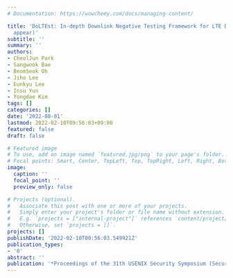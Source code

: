 ```yaml
---
# Documentation: https://wowchemy.com/docs/managing-content/

title: 'DoLTEst: In-depth Downlink Negative Testing Framework for LTE Devices (to
  appear)'
subtitle: ''
summary: ''
authors:
- CheolJun Park
- Sangwook Bae
- BeomSeok Oh
- Jiho Lee
- Eunkyu Lee
- Insu Yun
- Yongdae Kim
tags: []
categories: []
date: '2022-08-01'
lastmod: 2022-02-10T09:56:03+09:00
featured: false
draft: false

# Featured image
# To use, add an image named `featured.jpg/png` to your page's folder.
# Focal points: Smart, Center, TopLeft, Top, TopRight, Left, Right, BottomLeft, Bottom, BottomRight.
image:
  caption: ''
  focal_point: ''
  preview_only: false

# Projects (optional).
#   Associate this post with one or more of your projects.
#   Simply enter your project's folder or file name without extension.
#   E.g. `projects = ["internal-project"]` references `content/project/deep-learning/index.md`.
#   Otherwise, set `projects = []`.
projects: []
publishDate: '2022-02-10T00:56:03.549921Z'
publication_types:
- '0'
abstract: ''
publication: '*Proceedings of the 31th USENIX Security Symposium (Security)*'
---
```

